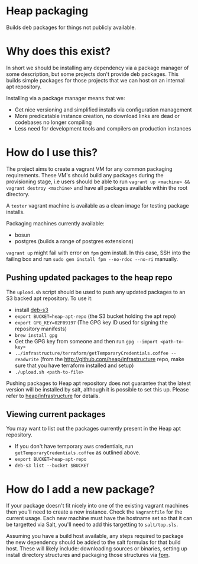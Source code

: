 # Heap packaging
Builds deb packages for things not publicly available.

# Why does this exist?
In short we should be installing any dependency via a package manager of some description, but some projects don't provide deb packages. This builds simple packages for those projects that we can host on an internal apt repository.

Installing via a package manager means that we:
* Get nice versioning and simplified installs via configuration management
* More predicatable instance creation, no download links are dead or codebases no longer compiling
* Less need for development tools and compilers on production instances

# How do I use this?
The project aims to create a vagrant VM for any common packaging requirements. These VM's should build any packages during the provisioning stage, i.e users should be able to run `vagrant up <machine> && vagrant destroy <machine>` and have all packages available within the root directory.

A `tester` vagrant machine is available as a clean image for testing package installs.

Packaging machines currently available:
* bosun
* postgres (builds a range of postgres extensions)

`vagrant up` might fail with error on `fpm` gem install. In this case, SSH into the failing box and run `sudo gem install fpm --no-rdoc --no-ri` manually.

## Pushing updated packages to the heap repo

The `upload.sh` script should be used to push any updated packages to an S3 backed apt repository. To use it:
- install [deb-s3](https://github.com/krobertson/deb-s3)
- `export BUCKET=heap-apt-repo` (the S3 bucket holding the apt repo)
- `export GPG_KEY=02F09197` (The GPG key ID used for signing the repository manifests)
- `brew install gpg`
- Get the GPG key from someone and then run `gpg --import <path-to-key>`
- `../infrastructure/terraform/getTemporaryCredentials.coffee --readwrite` (from the http://github.com/heap/infrastructure repo, make sure that you have terraform installed and setup)
- `./upload.sh <path-to-file>`

Pushing packages to Heap apt repository does not guarantee that the latest version will be installed by salt, although it is possible to set this up.
Please refer to [heap/infrastructure](https://github.com/heap/infrastructure) for details.

## Viewing current packages
You may want to list out the packages currently present in the Heap apt repository.
- If you don't have temporary aws credentials, run `getTemporaryCredentials.coffee` as outlined above.
- `export BUCKET=heap-apt-repo`
- `deb-s3 list --bucket $BUCKET`

# How do I add a new package?
If your package doesn't fit nicely into one of the existing vagrant machines then you'll need to create a new instance. Check the `Vagrantfile` for the current usage. Each new machine must have the hostname set so that it can be targetted via Salt, you'll need to add this targetting to `salt/top.sls`.

Assuming you have a build host available, any steps required to package the new dependency should be added to the salt formulas for that build host. These will likely include: downloading sources or binaries, setting up install directory structures and packaging those structures via [fpm](https://github.com/jordansissel/fpm).
